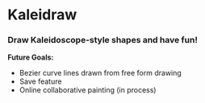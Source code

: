 # Kaleidraw
### Draw Kaleidoscope-style shapes and have fun!

**Future Goals:**
- Bezier curve lines drawn from free form drawing
- Save feature
- Online collaborative painting (in process)
